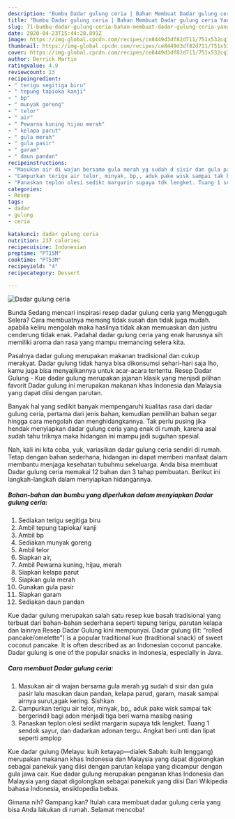 ```yaml
---
description: "Bumbu Dadar gulung ceria | Bahan Membuat Dadar gulung ceria Yang Enak Dan Lezat"
title: "Bumbu Dadar gulung ceria | Bahan Membuat Dadar gulung ceria Yang Enak Dan Lezat"
slug: 71-bumbu-dadar-gulung-ceria-bahan-membuat-dadar-gulung-ceria-yang-enak-dan-lezat
date: 2020-04-23T15:44:28.891Z
image: https://img-global.cpcdn.com/recipes/ce8449d3df82d711/751x532cq70/dadar-gulung-ceria-foto-resep-utama.jpg
thumbnail: https://img-global.cpcdn.com/recipes/ce8449d3df82d711/751x532cq70/dadar-gulung-ceria-foto-resep-utama.jpg
cover: https://img-global.cpcdn.com/recipes/ce8449d3df82d711/751x532cq70/dadar-gulung-ceria-foto-resep-utama.jpg
author: Derrick Martin
ratingvalue: 4.9
reviewcount: 13
recipeingredient:
- " terigu segitiga biru"
- " tepung tapioka kanji"
- " bp"
- " munyak goreng"
- " telor"
- " air"
- " Pewarna kuning hijau merah"
- " kelapa parut"
- " gula merah"
- " gula pasir"
- " garam"
- " daun pandan"
recipeinstructions:
- "Masukan air di wajan bersama gula merah yg sudah d sisir dan gula pasir lalu masukan daun pandan, kelapa parud, garam, masak sampai airnya surut,agak kering. Sishkan"
- "Campurkan terigu air telor, minyak, bp,, aduk pake wisk sampai tak bergerindil bagi adon menjadi tiga beri warna masibg nasing"
- "Panaskan teplon olesi sedikt margarin supaya tdk lengket. Tuang 1 sendok sayur, dan dadarkan adonan tergu. Angkat beri unti dan lipat seperti amplop"
categories:
- Resep
tags:
- dadar
- gulung
- ceria

katakunci: dadar gulung ceria 
nutrition: 237 calories
recipecuisine: Indonesian
preptime: "PT15M"
cooktime: "PT53M"
recipeyield: "4"
recipecategory: Dessert

---
```



![Dadar gulung ceria](https://img-global.cpcdn.com/recipes/ce8449d3df82d711/751x532cq70/dadar-gulung-ceria-foto-resep-utama.jpg)

Bunda Sedang mencari inspirasi resep dadar gulung ceria yang Menggugah Selera? Cara membuatnya memang tidak susah dan tidak juga mudah. apabila keliru mengolah maka hasilnya tidak akan memuaskan dan justru cenderung tidak enak. Padahal dadar gulung ceria yang enak harusnya sih memiliki aroma dan rasa yang mampu memancing selera kita.

Pasalnya dadar gulung merupakan makanan tradisional dan cukup merakyat. Dadar gulung tidak hanya bisa dikonsumsi sehari-hari saja lho, kamu juga bisa menyajikannya untuk acar-acara tertentu. Resep Dadar Gulung - Kue dadar gulung merupakan jajanan klasik yang menjadi pilihan favorit Dadar gulung ini merupakan makanan khas Indonesia dan Malaysia yang dapat diisi dengan parutan.

Banyak hal yang sedikit banyak mempengaruhi kualitas rasa dari dadar gulung ceria, pertama dari jenis bahan, kemudian pemilihan bahan segar hingga cara mengolah dan menghidangkannya. Tak perlu pusing jika hendak menyiapkan dadar gulung ceria yang enak di rumah, karena asal sudah tahu triknya maka hidangan ini mampu jadi suguhan spesial.


Nah, kali ini kita coba, yuk, variasikan dadar gulung ceria sendiri di rumah. Tetap dengan bahan sederhana, hidangan ini dapat memberi manfaat dalam membantu menjaga kesehatan tubuhmu sekeluarga. Anda bisa membuat Dadar gulung ceria memakai 12 bahan dan 3 tahap pembuatan. Berikut ini langkah-langkah dalam menyiapkan hidangannya.

<!--inarticleads1-->

##### Bahan-bahan dan bumbu yang diperlukan dalam menyiapkan Dadar gulung ceria:

1. Sediakan  terigu segitiga biru
1. Ambil  tepung tapioka/ kanji
1. Ambil  bp
1. Sediakan  munyak goreng
1. Ambil  telor
1. Siapkan  air,
1. Ambil  Pewarna kuning, hijau, merah
1. Siapkan  kelapa parut
1. Siapkan  gula merah
1. Gunakan  gula pasir
1. Siapkan  garam
1. Sediakan  daun pandan


Kue dadar gulung merupakan salah satu resep kue basah tradisional yang terbuat dari bahan-bahan sederhana seperti tepung terigu, parutan kelapa dan lainnya Resep Dadar Gulung kini mempunyai. Dadar gulung (lit: &#34;rolled pancake/omelette&#34;) is a popular traditional kue (traditional snack) of sweet coconut pancake. It is often described as an Indonesian coconut pancake. Dadar gulung is one of the popular snacks in Indonesia, especially in Java. 

<!--inarticleads2-->

##### Cara membuat Dadar gulung ceria:

1. Masukan air di wajan bersama gula merah yg sudah d sisir dan gula pasir lalu masukan daun pandan, kelapa parud, garam, masak sampai airnya surut,agak kering. Sishkan
1. Campurkan terigu air telor, minyak, bp,, aduk pake wisk sampai tak bergerindil bagi adon menjadi tiga beri warna masibg nasing
1. Panaskan teplon olesi sedikt margarin supaya tdk lengket. Tuang 1 sendok sayur, dan dadarkan adonan tergu. Angkat beri unti dan lipat seperti amplop


Kue dadar gulung (Melayu: kuih ketayap—dialek Sabah: kuih lenggang) merupakan makanan khas Indonesia dan Malaysia yang dapat digolongkan sebagai panekuk yang diisi dengan parutan kelapa yang dicampur dengan gula jawa cair. Kue dadar gulung merupakan penganan khas Indonesia dan Malaysia yang dapat digolongkan sebagai panekuk yang diisi Dari Wikipedia bahasa Indonesia, ensiklopedia bebas. 

Gimana nih? Gampang kan? Itulah cara membuat dadar gulung ceria yang bisa Anda lakukan di rumah. Selamat mencoba!
